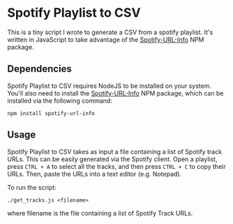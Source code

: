 # Spotify Playlist to CSV

This is a tiny script I wrote to generate a CSV from a spotify playlist. It's written in JavaScript to take advantage of the [Spotify-URL-Info](https://github.com/microlinkhq/spotify-url-info) NPM package.

## Dependencies

Spotify Playlist to CSV requires NodeJS to be installed on your system. You'll also need to install the [Spotify-URL-Info](https://github.com/microlinkhq/spotify-url-info) NPM package,
which can be installed via the following command:

```
npm install spotify-url-info
```

## Usage

Spotify Playlist to CSV takes as input a file containing a list of Spotify track URLs. This can be easily generated via the Spotify client. Open a playlist, press `CTRL + A` to select all the tracks, and then press `CTRL + C` to copy their URLs. Then, paste the URLs into a text editor (e.g. Notepad).

To run the script:

```
./get_tracks.js <filename>
```

where filename is the file containing a list of Spotify Track URLs.